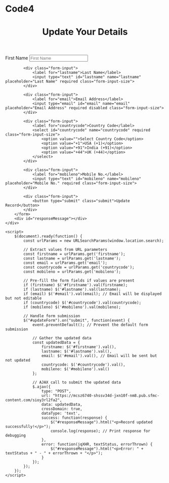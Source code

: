 # Code4
<!DOCTYPE html>
<html lang="en">
<head>
    <meta charset="UTF-8">
    <meta name="viewport" content="width=device-width, initial-scale=1.0">
    <link rel="stylesheet" href="style.css">
    <script src="https://cdnjs.cloudflare.com/ajax/libs/jquery/3.7.1/jquery.min.js"></script>
    <title>Update Your Details</title>
</head>
<body>
    <div class="container">
        <header>
            <h1>Update Your Details</h1>
        </header>
        <form id="updateForm">
            <div class="form-input">
                <label for="firstname">First Name</label>
                <input type="text" id="firstname" name="firstname" placeholder="First Name" required class="form-input-size">
            </div>

            <div class="form-input">
                <label for="lastname">Last Name</label>
                <input type="text" id="lastname" name="lastname" placeholder="Last Name" required class="form-input-size">
            </div>

            <div class="form-input">
                <label for="email">Email Address</label>
                <input type="email" id="email" name="email" placeholder="Email Address" required disabled class="form-input-size">
            </div>

            <div class="form-input">
                <label for="countrycode">Country Code</label>
                <select id="countrycode" name="countrycode" required class="form-input-size">
                    <option value="">Select Country Code</option>
                    <option value="+1">USA (+1)</option>
                    <option value="+91">India (+91)</option>
                    <option value="+44">UK (+44)</option>
                </select>
            </div>

            <div class="form-input">
                <label for="mobileno">Mobile No.</label>
                <input type="text" id="mobileno" name="mobileno" placeholder="Mobile No." required class="form-input-size">
            </div>

            <div class="form-input">
                <button type="submit" class="submit">Update Record</button>
            </div>
        </form>
        <div id="responseMessage"></div>
    </div>

    <script>
        $(document).ready(function() {
            const urlParams = new URLSearchParams(window.location.search);

            // Extract values from URL parameters
            const firstname = urlParams.get('firstname');
            const lastname = urlParams.get('lastname');
            const email = urlParams.get('email');
            const countrycode = urlParams.get('countrycode');
            const mobileno = urlParams.get('mobileno');

            // Pre-fill the form fields if values are present
            if (firstname) $('#firstname').val(firstname);
            if (lastname) $('#lastname').val(lastname);
            if (email) $('#email').val(email); // Email will be displayed but not editable
            if (countrycode) $('#countrycode').val(countrycode);
            if (mobileno) $('#mobileno').val(mobileno);

            // Handle form submission
            $("#updateForm").on("submit", function(event) {
                event.preventDefault(); // Prevent the default form submission
                
                // Gather the updated data
                const updatedData = {
                    firstname: $('#firstname').val(),
                    lastname: $('#lastname').val(),
                    email: $('#email').val(), // Email will be sent but not updated
                    countrycode: $('#countrycode').val(),
                    mobileno: $('#mobileno').val()
                };

                // AJAX call to submit the updated data
                $.ajax({
                    type: "POST",
                    url: "https://mcsz6740-shssv34d-jxn10f-nm8.pub.sfmc-content.com/sioy3rl2fa2",
                    data: updatedData,
                    crossDomain: true,
                    dataType: 'text',
                    success: function(response) {
                        $("#responseMessage").html("<p>Record updated successfully!</p>");
                        console.log(response); // Print response for debugging
                    },
                    error: function(jqXHR, textStatus, errorThrown) {
                        $("#responseMessage").html("<p>Error: " + textStatus + " - " + errorThrown + "</p>");
                    }
                });
            });
        });
    </script>
</body>
</html>
